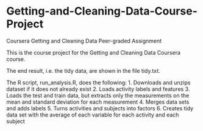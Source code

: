 # Getting-and-Cleaning-Data-Course-Project
Coursera Getting and Cleaning Data Peer-graded Assignment

This is the course project for the Getting and Cleaning Data Coursera course. 

The end result, i.e. the tidy data, are shown in the file tidy.txt.

The R script, run_analysis.R, does the following:
    1. Downloads and unzips dataset if it does not already exist
    2. Loads activity labels and features
    3. Loads the test and train data, but extracts only the measurements on the mean and standard deviation for each measurement
    4. Merges data sets and adds labels
    5. Turns activities and subjects into factors
    6. Creates tidy data set with the average of each variable for each activity and each subject
